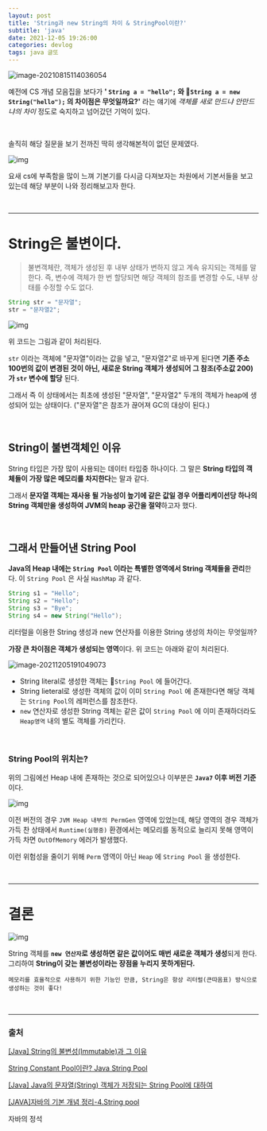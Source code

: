 ```yaml
---
layout: post
title: 'String과 new String의 차이 & StringPool이란?'
subtitle: 'java'
date: 2021-12-05 19:26:00
categories: devlog
tags: java 글또
---
```


![image-20210815114036054](https://tva1.sinaimg.cn/large/008i3skNgy1gx328n8ulgj31e80l4wfz.jpg)

예전에 CS 개념 모음집을 보다가 **' `String a = "hello";` 와 `String a = new String("hello");` 의 차이점은 무엇일까요?'** 라는 얘기에 _객체를 새로 만드냐 안만드냐의 차이_ 정도로 숙지하고 넘어갔던 기억이 있다.

<br/>

솔직히 해당 질문을 보기 전까진 딱히 생각해본적이 없던 문제였다.

![img](https://tva1.sinaimg.cn/large/008i3skNgy1gx3282ff0wj30dw0fjwfr.jpg)

요새 cs에 부족함을 많이 느껴 기본기를 다시금 다져보자는 차원에서 기본서들을 보고있는데 해당 부분이 나와 정리해보고자 한다.

<br/>

---

# String은 불변이다.

> 불변객체란, 객체가 생성된 후 내부 상태가 변하지 않고 계속 유지되는 객체를 말한다. 즉, 변수에 객체가 한 번 할당되면 해당 객체의 참조를 변경할 수도, 내부 상태를 수정할 수도 없다.

```java
String str = "문자열";
str = "문자열2";
```

![img](https://tva1.sinaimg.cn/large/008i3skNgy1gx32qjgasxj30oj0ds75a.jpg)

위 코드는 그림과 같이 처리된다.

`str` 이라는 객체에 "문자열"이라는 값을 넣고, "문자열2"로 바꾸게 된다면 **기존 주소 100번의 값이 변경된 것이 아닌, 새로운 String 객체가 생성되어 그 참조(주소값 200)가 `str` 변수에 할당** 된다.

그래서 즉 이 상태에서는 최초에 생성된 "문자열", "문자열2" 두개의 객체가 heap에 생성되어 있는 상태이다. ("문자열"은 참조가 끊어져 GC의 대상이 된다.)

<br/>

## String이 불변객체인 이유

String 타입은 가장 많이 사용되는 데이터 타입중 하나이다. 그 말은 **String 타입의 객체들이 가장 많은 메모리를 차지한다**는 말과 같다.

그래서 **문자열 객체는 재사용 될 가능성이 높기에 같은 값일 경우 어플리케이션당 하나의 String 객체만을 생성하여 JVM의 heap 공간을 절약**하고자 했다.

<br/>

## 그래서 만들어낸 String Pool

**Java의 Heap 내에는 `String Pool` 이라는 특별한 영역에서 String 객체들을 관리**한다. 이 `String Pool` 은 사실 `HashMap` 과 같다.

```java
String s1 = "Hello";
String s2 = "Hello";
String s3 = "Bye";
String s4 = new String("Hello");
```

리터럴을 이용한 String 생성과 new 연산자를 이용한 String 생성의 차이는 무엇일까?

**가장 큰 차이점은 객체가 생성되는 영역**이다. 위 코드는 아래와 같이 처리된다.

![image-20211205191049073](https://tva1.sinaimg.cn/large/008i3skNgy1gx34clo1rgj31i50qkgom.jpg)

- String literal로 생성한 객체는 `String Pool` 에 들어간다.
- String lieteral로 생성한 객체의 값이 이미 `String Pool` 에 존재한다면 해당 객체는 `String Pool`의 레퍼런스를 참조한다.
- `new` 연산자로 생성한 String 객체는 같은 값이 `String Pool` 에 이미 존재하더라도 `Heap영역` 내의 별도 객체를 가리킨다.

<br/>

### String Pool의 위치는?

위의 그림에선 Heap 내에 존재하는 것으로 되어있으나 이부분은 **`Java7` 이후 버전 기준**이다.

![img](https://tva1.sinaimg.cn/large/008i3skNgy1gx34kdhvzaj30pk06aq3a.jpg)

이전 버전의 경우 `JVM Heap 내부의 PermGen` 영역에 있었는데, 해당 영역의 경우 객체가 가득 찬 상태에서 `Runtime(실행중)` 환경에서는 메모리를 동적으로 늘리지 못해 영역이 가득 차면 `OutOfMemory` 에러가 발생했다.

이런 위험성을 줄이기 위해 `Perm` 영역이 아닌 `Heap` 에 `String Pool` 을 생성한다.

<br/>

---

# 결론

![img](https://tva1.sinaimg.cn/large/008i3skNgy1gx34onq54nj30gy0dw757.jpg)

String 객체를 **`new 연산자`로 생성하면 같은 값이어도 매번 새로운 객체가 생성**되게 한다. 그리하여 **String이 갖는 불변성이라는 장점을 누리지 못하게된다.**

`메모리를 효율적으로 사용하기 위한 기능인 만큼, String은 항상 리터럴(큰따옴표) 방식으로 생성하는 것이 좋다!`

<br/>

---

### 출처

[[Java] String의 불변성(Immutable)과 그 이유](https://dololak.tistory.com/699)

[String Constant Pool이란? Java String Pool](https://starkying.tistory.com/entry/what-is-java-string-pool)

[[Java] Java의 문자열(String) 객체가 저장되는 String Pool에 대하여](https://dololak.tistory.com/718)

[[JAVA]자바의 기본 개념 정리-4.String pool](https://doohong.github.io/2018/03/04/java-string-pool/)

자바의 정석